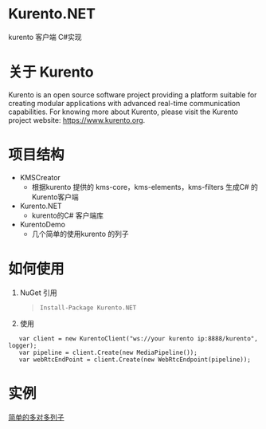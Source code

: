# Kurento.NET
kurento 客户端 C#实现
# 关于 Kurento
Kurento is an open source software project providing a platform suitable for creating modular applications with advanced real-time communication capabilities. For knowing more about Kurento, please visit the Kurento project website: https://www.kurento.org.
# 项目结构

+ KMSCreator
   + 根据kurento 提供的 kms-core，kms-elements，kms-filters 生成C# 的Kurento客户端
+ Kurento.NET
   + kurento的C# 客户端库
+ KurentoDemo
   + 几个简单的使用kurento 的列子

# 如何使用

1. NuGet 引用
   > ```Install-Package Kurento.NET```
2. 使用
 ```
    var client = new KurentoClient("ws://your kurento ip:8888/kurento", logger);
    var pipeline = client.Create(new MediaPipeline());
    var webRtcEndPoint = client.Create(new WebRtcEndpoint(pipeline));
```

# 实例

[简单的多对多列子](https://github.com/oBears/KurentoDemo)
